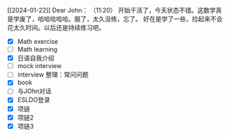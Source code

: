 [[2024-01-22]]
Dear John：
  （11:20）
    开始干活了，今天状态不错。这数学真是学废了，哈哈哈哈哈。服了，太久没练，忘了。
    好在是学了一些，捡起来不会花太久时间。以后还是持续练习吧。



- [x] Math exercise
- [ ] Math learning
- [x] 日语自我介绍
- [ ] mock interview
- [ ] interview 整理：常问问题
- [x] book
- [ ] 与JOhn对话
- [x] ESLDO登录
- [x] 项链
- [x] 项链2
- [x] 项链3